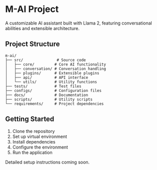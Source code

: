 # M-AI Project

A customizable AI assistant built with Llama 2, featuring conversational abilities and extensible architecture.

## Project Structure

```
m-ai/
├── src/               # Source code
│   ├── core/         # Core AI functionality
│   ├── conversation/ # Conversation handling
│   ├── plugins/      # Extensible plugins
│   ├── api/          # API interface
│   └── utils/        # Utility functions
├── tests/            # Test files
├── configs/          # Configuration files
├── docs/             # Documentation
├── scripts/          # Utility scripts
└── requirements/     # Project dependencies
```

## Getting Started

1. Clone the repository
2. Set up virtual environment
3. Install dependencies
4. Configure the environment
5. Run the application

Detailed setup instructions coming soon.
